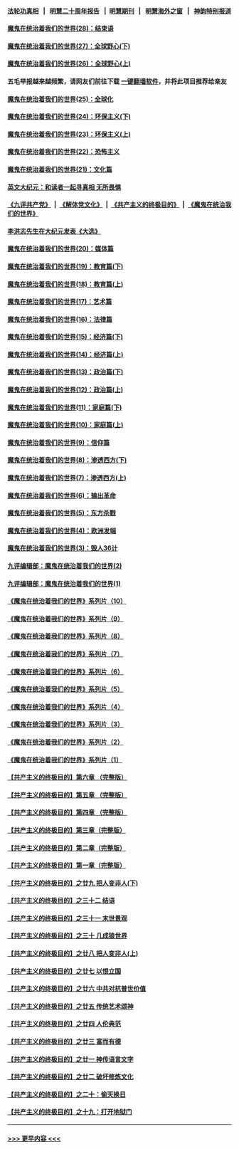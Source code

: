 #### [法轮功真相](https://github.com/gfw-breaker/truth/blob/master/README.md?t=0) &nbsp;&nbsp;|&nbsp;&nbsp; [明慧二十周年报告](https://github.com/gfw-breaker/mh-reports/blob/master/README.md?t=0) &nbsp;&nbsp;|&nbsp;&nbsp;[明慧期刊](https://github.com/gfw-breaker/mh-qikan) &nbsp;&nbsp;|&nbsp;&nbsp; [明慧海外之窗](https://github.com/gfw-breaker/mh-news/blob/master/README.md?t=0) &nbsp;&nbsp;|&nbsp;&nbsp; [神韵特别报道](https://github.com/gfw-breaker/mh-news/blob/master/shenyun.md?t=0)
#### [魔鬼在统治着我们的世界(28)：结束语](../pages/nsc422/n10936246.md?t=07200451) 
#### [魔鬼在统治着我们的世界(27)：全球野心(下)](../pages/nsc422/n10928319.md?t=07200451) 
#### [魔鬼在统治着我们的世界(26)：全球野心(上)](../pages/nsc422/n10900318.md?t=07200451) 
#### 五毛举报越来越频繁，请网友们前往下载 [一键翻墙软件](https://github.com/gfw-breaker/ssr-accounts)，并将此项目推荐给亲友
#### [魔鬼在统治着我们的世界(25)：全球化](../pages/nsc422/n10788205.md?t=07200451) 
#### [魔鬼在统治着我们的世界(24)：环保主义(下)](../pages/nsc422/n10695307.md?t=07200451) 
#### [魔鬼在统治着我们的世界(23)：环保主义(上)](../pages/nsc422/n10688613.md?t=07200451) 
#### [魔鬼在统治着我们的世界(22)：恐怖主义](../pages/nsc422/n10614727.md?t=07200451) 
#### [魔鬼在统治着我们的世界(21)：文化篇](../pages/nsc422/n10597706.md?t=07200451) 
#### [英文大纪元：和读者一起寻真相 无所畏惧](../pages/nsc422/n12542027.md?t=07200451) 
#### [《九评共产党》](https://github.com/begood0513/9ping.md/blob/master/README.md) &nbsp;|&nbsp; [《解体党文化》](../../../../jtdwh.md/blob/master/README.md)  &nbsp;|&nbsp; [《共产主义的终极目的》](../../../../gczydzjmd.md/blob/master/README.md) &nbsp;|&nbsp; [《魔鬼在统治我们的世界》](../../../../mgztzwmdsj.md/blob/master/README.md) 
#### [李洪志先生在大纪元发表《大选》](../pages/nsc422/n12534746.md?t=07200451) 
#### [魔鬼在统治着我们的世界(20)：媒体篇](../pages/nsc422/n10586579.md?t=07200451) 
#### [魔鬼在统治着我们的世界(19)：教育篇(下)](../pages/nsc422/n10564808.md?t=07200451) 
#### [魔鬼在统治着我们的世界(18)：教育篇(上)](../pages/nsc422/n10526970.md?t=07200451) 
#### [魔鬼在统治着我们的世界(17)：艺术篇](../pages/nsc422/n10499093.md?t=07200451) 
#### [魔鬼在统治着我们的世界(16)：法律篇](../pages/nsc422/n10485969.md?t=07200451) 
#### [魔鬼在统治着我们的世界(15)：经济篇(下)](../pages/nsc422/n10469975.md?t=07200451) 
#### [魔鬼在统治着我们的世界(14)：经济篇(上)](../pages/nsc422/n10457370.md?t=07200451) 
#### [魔鬼在统治着我们的世界(13)：政治篇(下)](../pages/nsc422/n10448270.md?t=07200451) 
#### [魔鬼在统治着我们的世界(12)：政治篇(上)](../pages/nsc422/n10444576.md?t=07200451) 
#### [魔鬼在统治着我们的世界(11)：家庭篇(下)](../pages/nsc422/n10440961.md?t=07200451) 
#### [魔鬼在统治着我们的世界(10)：家庭篇(上)](../pages/nsc422/n10435448.md?t=07200451) 
#### [魔鬼在统治着我们的世界(9)：信仰篇](../pages/nsc422/n10432159.md?t=07200451) 
#### [魔鬼在统治着我们的世界(8)：渗透西方(下)](../pages/nsc422/n10429603.md?t=07200451) 
#### [魔鬼在统治着我们的世界(7)：渗透西方(上)](../pages/nsc422/n10426013.md?t=07200451) 
#### [魔鬼在统治着我们的世界(6)：输出革命](../pages/nsc422/n10421536.md?t=07200451) 
#### [魔鬼在统治着我们的世界(5)：东方杀戮](../pages/nsc422/n10417707.md?t=07200451) 
#### [魔鬼在统治着我们的世界(4)：欧洲发端](../pages/nsc422/n10414890.md?t=07200451) 
#### [魔鬼在统治着我们的世界(3)：毁人36计](../pages/nsc422/n10411583.md?t=07200451) 
#### [九评编辑部：魔鬼在统治着我们的世界(2)](../pages/nsc422/n10410036.md?t=07200451) 
#### [九评编辑部：魔鬼在统治着我们的世界(1)](../pages/nsc422/n10406825.md?t=07200451) 
#### [《魔鬼在统治着我们的世界》系列片（10）](../pages/nsc422/n12292670.md?t=07200451) 
#### [《魔鬼在统治着我们的世界》系列片（9）](../pages/nsc422/n12290859.md?t=07200451) 
#### [《魔鬼在统治着我们的世界》系列片（8）](../pages/nsc422/n12287445.md?t=07200451) 
#### [《魔鬼在统治着我们的世界》系列片（7）](../pages/nsc422/n12283425.md?t=07200451) 
#### [《魔鬼在统治着我们的世界》系列片（6）](../pages/nsc422/n12282314.md?t=07200451) 
#### [《魔鬼在统治着我们的世界》系列片（5）](../pages/nsc422/n12281419.md?t=07200451) 
#### [《魔鬼在统治着我们的世界》系列片（4）](../pages/nsc422/n12274024.md?t=07200451) 
#### [《魔鬼在统治着我们的世界》系列片（3）](../pages/nsc422/n12271322.md?t=07200451) 
#### [《魔鬼在统治着我们的世界》系列片（2）](../pages/nsc422/n12269049.md?t=07200451) 
#### [《魔鬼在统治着我们的世界》系列片（1）](../pages/nsc422/n12267575.md?t=07200451) 
#### [【共产主义的终极目的】第六章 （完整版）](../pages/nsc422/n11428913.md?t=07200451) 
#### [【共产主义的终极目的】第五章 （完整版）](../pages/nsc422/n11428912.md?t=07200451) 
#### [【共产主义的终极目的】第四章 （完整版）](../pages/nsc422/n11428907.md?t=07200451) 
#### [【共产主义的终极目的】第三章（完整版）](../pages/nsc422/n11428848.md?t=07200451) 
#### [【共产主义的终极目的】第二章（完整版）](../pages/nsc422/n11428831.md?t=07200451) 
#### [【共产主义的终极目的】第一章（完整版）](../pages/nsc422/n11417651.md?t=07200451) 
#### [【共产主义的终极目的】之廿九 把人变非人(下)](../pages/nsc422/n11344140.md?t=07200451) 
#### [【共产主义的终极目的】之三十二 结语](../pages/nsc422/n11360535.md?t=07200451) 
#### [【共产主义的终极目的】之三十一 末世景观](../pages/nsc422/n11351129.md?t=07200451) 
#### [【共产主义的终极目的】之三十 几成狼世界](../pages/nsc422/n11348280.md?t=07200451) 
#### [【共产主义的终极目的】之廿八 把人变非人(上)](../pages/nsc422/n11340492.md?t=07200451) 
#### [【共产主义的终极目的】之廿七 以恨立国](../pages/nsc422/n11336944.md?t=07200451) 
#### [【共产主义的终极目的】之廿六 中共对抗普世价值](../pages/nsc422/n11324785.md?t=07200451) 
#### [【共产主义的终极目的】之廿五 传统艺术颂神](../pages/nsc422/n11296396.md?t=07200451) 
#### [【共产主义的终极目的】之廿四 人伦典范](../pages/nsc422/n11296397.md?t=07200451) 
#### [【共产主义的终极目的】之廿三 富而有德](../pages/nsc422/n11283598.md?t=07200451) 
#### [【共产主义的终极目的】之廿一 神传语言文字](../pages/nsc422/n11263265.md?t=07200451) 
#### [【共产主义的终极目的】之廿二 破坏修炼文化](../pages/nsc422/n11245728.md?t=07200451) 
#### [【共产主义的终极目的】之二十：偷天换日](../pages/nsc422/n11238846.md?t=07200451) 
#### [【共产主义的终极目的】之十九：打开地狱门](../pages/nsc422/n11206376.md?t=07200451) 

----
#### [ >>> 更早内容 <<< ](../indexes/nsc422-earlier.md)
